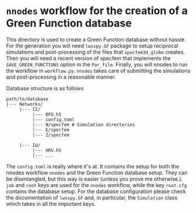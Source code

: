 # `nnodes` workflow for the creation of a Green Function database

This directory is used to create a Green Function database without hassle. For the generation you will need
`lwsspy.GF` package to setup reciprocal simulations and post-processing of the files that `specfem3d_globe` creates.
Then you will need a recent version of specfem that implements the `SAVE_GREEN_FUNCTIONS` option in the `Par_file`. Finally, you will nnodes to run the workflow in
`workflow.py`. `nnodes` takes care of submitting the simulations and post-processing in a reasonable manner.

Database structure is as follows

  ```
  path/to/database
  |--- Networks/
       |--- II/
            |--- BFO.h5
            |--- config.toml
            |--- N/specfem # Simulation directories
            |--- E/specfem
            |--- Z/specfem

       |--- IU/
            |--- HRV.h5
            |--- ...
  ```

The `config.toml` is really where it's at. It contains the setup for both the
nnodes workflow `nnodes` and the Green Function database setup. They can be
disentangled, but this way is easier (unless you prove me otherwise.). `job` and
`root` keys are used for the `nnodes` workflow, while the key `root.cfg`
contains the database setup. For the database configuration please check the
documentation of `lwsspy.GF` and, in particular, the `Simulation` class which
takes in all the important keys.

